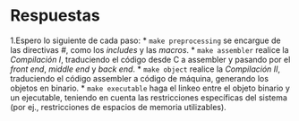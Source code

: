 # Respuestas

1.Espero lo siguiente de cada paso:
	* `make preprocessing` se encargue de las directivas _#_, como los _includes_ y las _macros_.
	* `make assembler` realice la *Compilación I*, traduciendo el código desde C a assembler y pasando por el *front end*, *middle end* y *back end*.
	* `make object` realice la *Compilación II*, traduciendo el código assembler a código de máquina, generando los objetos en binario.
	* `make executable` haga el linkeo entre el objeto binario y un ejecutable, teniendo en cuenta las restricciones específicas del sistema (por ej., restricciones de espacios de memoria utilizables).
